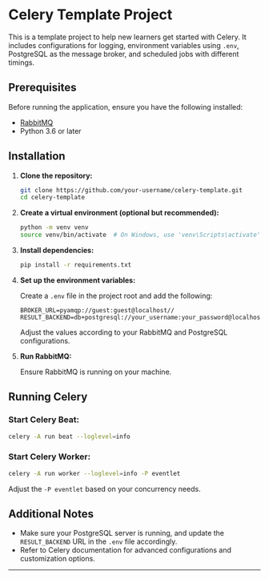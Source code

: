 
# Celery Template Project

This is a template project to help new learners get started with Celery. It includes configurations for logging, environment variables using `.env`, PostgreSQL as the message broker, and scheduled jobs with different timings.

## Prerequisites

Before running the application, ensure you have the following installed:

- [RabbitMQ](https://www.rabbitmq.com/download.html)
- Python 3.6 or later

## Installation

1. **Clone the repository:**

    ```bash
    git clone https://github.com/your-username/celery-template.git
    cd celery-template
    ```

2. **Create a virtual environment (optional but recommended):**

    ```bash
    python -m venv venv
    source venv/bin/activate  # On Windows, use 'venv\Scripts\activate'
    ```

3. **Install dependencies:**

    ```bash
    pip install -r requirements.txt
    ```

4. **Set up the environment variables:**

    Create a `.env` file in the project root and add the following:

    ```dotenv
    BROKER_URL=pyamqp://guest:guest@localhost//
    RESULT_BACKEND=db+postgresql://your_username:your_password@localhost/your_database
    ```

    Adjust the values according to your RabbitMQ and PostgreSQL configurations.

5. **Run RabbitMQ:**

    Ensure RabbitMQ is running on your machine.

## Running Celery

### Start Celery Beat:

```bash
celery -A run beat --loglevel=info
```

### Start Celery Worker:

```bash
celery -A run worker --loglevel=info -P eventlet
```

Adjust the `-P eventlet` based on your concurrency needs.

## Additional Notes

- Make sure your PostgreSQL server is running, and update the `RESULT_BACKEND` URL in the `.env` file accordingly.
- Refer to Celery documentation for advanced configurations and customization options.

---